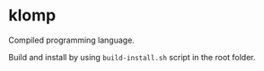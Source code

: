 # klomp
Compiled programming language.

Build and install by using `build-install.sh` script in the root folder.
